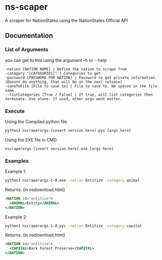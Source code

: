 # ns-scaper
A scraper for NationStates using the NationStates Official API

## Documentation

### List of Arguments

you can get to this using the argument -h or --help

```
-nation [NATION NAME] | Define the nation to scrape from
-category "[CATEGORIES]" | Categories to get.
-password [PASSWORD FOR NATION] | Password to get private information. (Doesnt do anything, that will be in the next release)
-saveToFile [File to save to] | File to save to. No spaces in the file name.
--listCategories [True / False] | If true, will list categories then terminate. Use alone. If used, other args wont matter.
```

### Execute

Using the Compiled python file.
```bash
python3 nscraperargs-[insert version here].pyc [args here]
```

Using the EXE file in CMD.
```
nscraperargs-[insert version here].exe [args here]
```

### Examples
Example 1:

```bash
python3 nscraperargs-1-0.exe -nation Entitize -category animal
```

Returns:
(in nsdownload.html)
```xml
<NATION id="entitize">
  <ANIMAL>Entity</ANIMAL>
</NATION>
```

Example 2:
```bash
python3 nscraperargs-1-0.pyc -nation Entitize -category capital
```

Returns:
(in nsdownload.html)
```xml
<NATION id="entitize">
  <CAPITAL>Bark Forest Preserve</CAPITAL>
</NATION>
```
